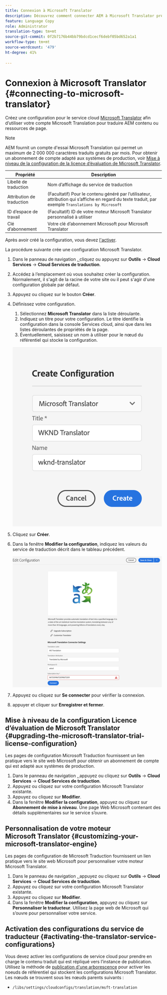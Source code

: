```yaml
---
title: Connexion à Microsoft Translator
description: Découvrez comment connecter AEM à Microsoft Translator prêt à l'emploi pour automatiser votre processus de traduction.
feature: Language Copy
role: Administrator
translation-type: tm+mt
source-git-commit: 0f2b7176b44bb79bdcd1cecf6debf05bd652a1a1
workflow-type: tm+mt
source-wordcount: '479'
ht-degree: 41%

---
```



# Connexion à Microsoft Translator {#connecting-to-microsoft-translator}

Créez une configuration pour le service cloud [Microsoft Translator](https://hub.microsofttranslator.com) afin d’utiliser votre compte Microsoft Translation pour traduire AEM contenu ou ressources de page.

>[!NOTE]
>
>AEM fournit un compte d&#39;essai Microsoft Translation qui permet un maximum de 2 000 000 caractères traduits gratuits par mois. Pour obtenir un abonnement de compte adapté aux systèmes de production, voir [Mise à niveau de la configuration de la licence d’évaluation de Microsoft Translator](#upgrading-the-microsoft-translator-trial-license-configuration).

| Propriété | Description |
|---|---|
| Libellé de traduction | Nom d’affichage du service de traduction |
| Attribution de traduction | (Facultatif) Pour le contenu généré par l’utilisateur, attribution qui s’affiche en regard du texte traduit, par exemple `Translations by Microsoft` |
| ID d’espace de travail | (Facultatif) ID de votre moteur Microsoft Translator personnalisé à utiliser |
| Clé d’abonnement | Votre clé d’abonnement Microsoft pour Microsoft Translator |

Après avoir créé la configuration, vous devez [l&#39;activer](#activating-the-translator-service-configurations).

La procédure suivante crée une configuration Microsoft Translator.

1. Dans le panneau de navigation [, ](/help/sites-cloud/authoring/getting-started/basic-handling.md#first-steps) cliquez ou appuyez sur **Outils** -> **Cloud Services** -> **Cloud Services de traduction**.
1. Accédez à l’emplacement où vous souhaitez créer la configuration. Normalement, il s&#39;agit de la racine de votre site ou il peut s&#39;agir d&#39;une configuration globale par défaut.
1. Appuyez ou cliquez sur le bouton **Créer**.
1. Définissez votre configuration.
   1. Sélectionnez **Microsoft Translator** dans la liste déroulante.
   1. Indiquez un titre pour votre configuration. Le titre identifie la configuration dans la console Services cloud, ainsi que dans les listes déroulantes de propriétés de la page.
   1. Éventuellement, saisissez un nom à utiliser pour le nœud du référentiel qui stocke la configuration.

   ![Créer une configuration de traduction](../assets/create-translation-config.png)

1. Cliquez sur **Créer**.
1. Dans la fenêtre **Modifier la configuration**, indiquez les valeurs du service de traduction décrit dans le tableau précédent.

   ![Modifier la configuration de traduction](../assets/edit-translation-config.png)

1. Appuyez ou cliquez sur **Se connecter** pour vérifier la connexion.
1. appuyer et cliquer sur **Enregistrer et fermer**.

## Mise à niveau de la configuration Licence d’évaluation de Microsoft Translator {#upgrading-the-microsoft-translator-trial-license-configuration}

Les pages de configuration Microsoft Traduction fournissent un lien pratique vers le site web Microsoft pour obtenir un abonnement de compte qui est adapté aux systèmes de production.

1. Dans le panneau de navigation [, ](/help/sites-cloud/authoring/getting-started/basic-handling.md#first-steps) appuyez ou cliquez sur **Outils** -> **Cloud Services** -> **Cloud Services de traduction**.
1. Appuyez ou cliquez sur votre configuration Microsoft Translator existante.
1. Appuyez ou cliquez sur **Modifier**.
1. Dans la fenêtre **Modifier la configuration**, appuyez ou cliquez sur **Abonnement de mise à niveau**. Une page Web Microsoft contenant des détails supplémentaires sur le service s’ouvre.

## Personnalisation de votre moteur Microsoft Translator {#customizing-your-microsoft-translator-engine}

Les pages de configuration de Microsoft Traduction fournissent un lien pratique vers le site web Microsoft pour personnaliser votre moteur Microsoft Translator.

1. Dans le panneau de navigation [, ](/help/sites-cloud/authoring/getting-started/basic-handling.md#first-steps) appuyez ou cliquez sur **Outils** -> **Cloud Services** -> **Cloud Services de traduction**.
1. Appuyez ou cliquez sur votre configuration Microsoft Translator existante.
1. Appuyez ou cliquez sur **Modifier**.
1. Dans la fenêtre **Modifier la configuration**, appuyez ou cliquez sur **Personnaliser le traducteur**. Utilisez la page web de Microsoft qui s’ouvre pour personnaliser votre service.

## Activation des configurations du service de traducteur {#activating-the-translator-service-configurations}

Vous devez activer les configurations de service cloud pour prendre en charge le contenu traduit qui est répliqué vers l’instance de publication. Utilisez la méthode de [publication d&#39;une arborescence](/help/sites-cloud/authoring/fundamentals/publishing-pages.md#publishing-and-unpublishing-a-tree) pour activer les noeuds de référentiel qui stockent les configurations Microsoft Translator. Les nœuds se trouvent sous les nœuds parents suivants :

* `/libs/settings/cloudconfigs/translation/msft-translation`

